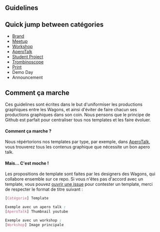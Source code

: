 ## Guidelines

## Quick jump between catégories

- [Brand](https://github.com/lewagon/design/tree/master/guidelines/brand)
- [Meetup](https://github.com/lewagon/design/tree/master/guidelines/meetup)
- [Workshop](https://github.com/lewagon/design/tree/master/guidelines/workshop)
- [AperoTalk](https://github.com/lewagon/design/tree/master/guidelines/aperotalk)
- [Student Project](https://github.com/lewagon/design/tree/master/guidelines/student_project)
- [Trombinoscope](https://github.com/lewagon/design/tree/master/guidelines/trombinoscope)
- [Print](https://github.com/lewagon/design/tree/master/guidelines/print)
- Demo Day
- Announcement


## Comment ça marche

Ces guidelines sont écrites dans le but d'uniformiser les productions graphiques entre les Wagons, et ainsi d'éviter de faire chacun ses productions graphiques dans son coin. Nous pensons que le principe de Github est parfait pour centraliser tous nos templates et les faire évoluer.

#### Comment ça marche ?

Nous répértorions nos templates par type, par exemple, dans [AperoTalk](https://github.com/lewagon/design/tree/master/guidelines/aperotalk), vous trouverez tous les contenus graphique que nécessite un bon apero talk.

#### Mais... C'est moche !

Les propositions de template sont faites par les designers des Wagons, qui collabore ensemble sur ce repo. Si vous n'êtes pas d'accord avec un template, vous pouvez [ouvrir une issue](https://github.com/lewagon/design/issues/new) pour contester un template, merci de respecter le format de titre suivant :

```css
[Catégorie] Template

Exemple avec un apero talk :
[AperoTalk] Thumbnail youtube  

Exemple avec un workshop :
[Workshop] Image principale  
```



